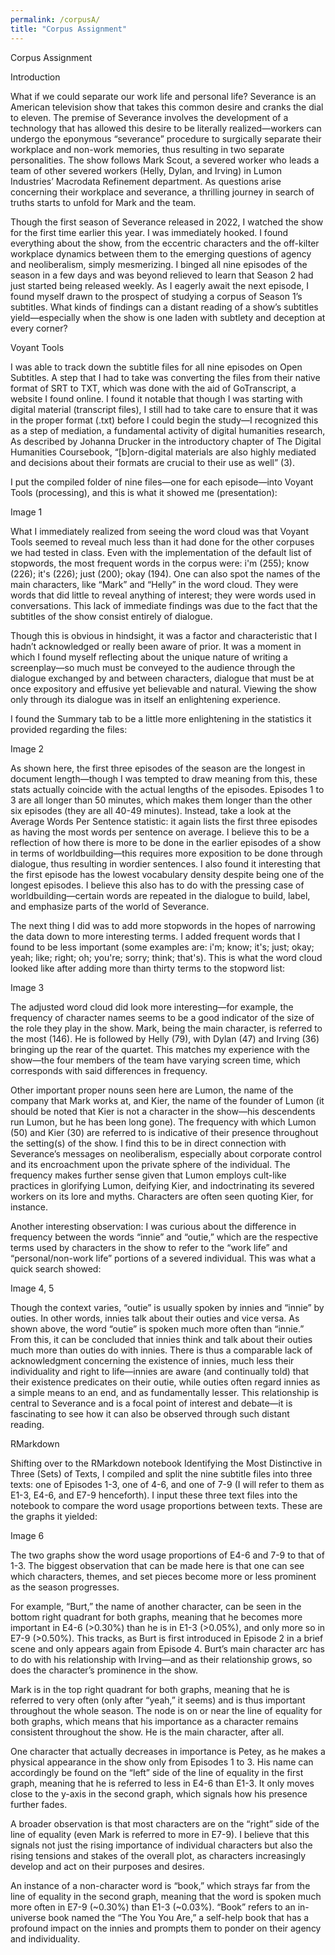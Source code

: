 ```yaml
---
permalink: /corpusA/
title: "Corpus Assignment"
---
```


Corpus Assignment

Introduction

What if we could separate our work life and personal life? Severance is an American television show that takes this common desire and cranks the dial to eleven. The premise of Severance involves the development of a technology that has allowed this desire to be literally realized—workers can undergo the eponymous “severance” procedure to surgically separate their workplace and non-work memories, thus resulting in two separate personalities. The show follows Mark Scout, a severed worker who leads a team of other severed workers (Helly, Dylan, and Irving) in Lumon Industries’ Macrodata Refinement department. As questions arise concerning their workplace and severance, a thrilling journey in search of truths starts to unfold for Mark and the team.

Though the first season of Severance released in 2022, I watched the show for the first time earlier this year. I was immediately hooked. I found everything about the show, from the eccentric characters and the off-kilter workplace dynamics between them to the emerging questions of agency and neoliberalism, simply mesmerizing. I binged all nine episodes of the season in a few days and was beyond relieved to learn that Season 2 had just started being released weekly. As I eagerly await the next episode, I found myself drawn to the prospect of studying a corpus of Season 1’s subtitles. What kinds of findings can a distant reading of a show’s subtitles yield—especially when the show is one laden with subtlety and deception at every corner?

Voyant Tools

I was able to track down the subtitle files for all nine episodes on Open Subtitles. A step that I had to take was converting the files from their native format of SRT to TXT, which was done with the aid of GoTranscript, a website I found online. I found it notable that though I was starting with digital material (transcript files), I still had to take care to ensure that it was in the proper format (.txt) before I could begin the study—I recognized this as a step of mediation, a fundamental activity of digital humanities research, As described by Johanna Drucker in the introductory chapter of The Digital Humanities Coursebook, “[b]orn-digital materials are also highly mediated and decisions about their formats are crucial to their use as well” (3).

I put the compiled folder of nine files—one for each episode—into Voyant Tools (processing), and this is what it showed me (presentation):

Image 1

What I immediately realized from seeing the word cloud was that Voyant Tools seemed to reveal much less than it had done for the other corpuses we had tested in class. Even with the implementation of the default list of stopwords, the most frequent words in the corpus were: i'm (255); know (226); it's (226); just (200); okay (194). One can also spot the names of the main characters, like “Mark” and “Helly” in the word cloud. They were words that did little to reveal anything of interest; they were words used in conversations. This lack of immediate findings was due to the fact that the subtitles of the show consist entirely of dialogue. 

Though this is obvious in hindsight, it was a factor and characteristic that I hadn’t acknowledged or really been aware of prior. It was a moment in which I found myself reflecting about the unique nature of writing a screenplay—so much must be conveyed to the audience through the dialogue exchanged by and between characters, dialogue that must be at once expository and effusive yet believable and natural. Viewing the show only through its dialogue was in itself an enlightening experience.

I found the Summary tab to be a little more enlightening in the statistics it provided regarding the files:

Image 2

As shown here, the first three episodes of the season are the longest in document length—though I was tempted to draw meaning from this, these stats actually coincide with the actual lengths of the episodes. Episodes 1 to 3 are all longer than 50 minutes, which makes them longer than the other six episodes (they are all 40-49 minutes). Instead, take a look at the Average Words Per Sentence statistic: it again lists the first three episodes as having the most words per sentence on average. I believe this to be a reflection of how there is more to be done in the earlier episodes of a show in terms of worldbuilding—this requires more exposition to be done through dialogue, thus resulting in wordier sentences. I also found it interesting that the first episode has the lowest vocabulary density despite being one of the longest episodes. I believe this also has to do with the pressing case of worldbuilding—certain words are repeated in the dialogue to build, label, and emphasize parts of the world of Severance.

The next thing I did was to add more stopwords in the hopes of narrowing the data down to more interesting terms. I added frequent words that I found to be less important (some examples are: i'm; know; it's; just; okay; yeah; like; right; oh; you're; sorry; think; that's). This is what the word cloud looked like after adding more than thirty terms to the stopword list:

Image 3

The adjusted word cloud did look more interesting—for example, the frequency of character names seems to be a good indicator of the size of the role they play in the show. Mark, being the main character, is referred to the most (146). He is followed by Helly (79), with Dylan (47) and Irving (36) bringing up the rear of the quartet. This matches my experience with the show—the four members of the team have varying screen time, which corresponds with said differences in frequency.

Other important proper nouns seen here are Lumon, the name of the company that Mark works at, and Kier, the name of the founder of Lumon (it should be noted that Kier is not a character in the show—his descendents run Lumon, but he has been long gone). The frequency with which Lumon (50) and Kier (30) are referred to is indicative of their presence throughout the setting(s) of the show. I find this to be in direct connection with Severance’s messages on neoliberalism, especially about corporate control and its encroachment upon the private sphere of the individual. The frequency makes further sense given that Lumon employs cult-like practices in glorifying Lumon, deifying Kier, and indoctrinating its severed workers on its lore and myths. Characters are often seen quoting Kier, for instance.

Another interesting observation: I was curious about the difference in frequency between the words “innie” and “outie,” which are the respective terms used by characters in the show to refer to the “work life” and “personal/non-work life” portions of a severed individual. This was what a quick search showed:

Image 4, 5

Though the context varies, “outie” is usually spoken by innies and “innie” by outies. In other words, innies talk about their outies and vice versa. As shown above, the word “outie” is spoken much more often than “innie.” From this, it can be concluded that innies think and talk about their outies much more than outies do with innies. There is thus a comparable lack of acknowledgment concerning the existence of innies, much less their individuality and right to life—innies are aware (and continually told) that their existence predicates on their outie, while outies often regard innies as a simple means to an end, and as fundamentally lesser. This relationship is central to Severance and is a focal point of interest and debate—it is fascinating to see how it can also be observed through such distant reading.

RMarkdown

Shifting over to the RMarkdown notebook Identifying the Most Distinctive in Three (Sets) of Texts, I compiled and split the nine subtitle files into three texts: one of Episodes 1-3, one of 4-6, and one of 7-9 (I will refer to them as E1-3, E4-6, and E7-9 henceforth). I input these three text files into the notebook to compare the word usage proportions between texts. These are the graphs it yielded:

Image 6

The two graphs show the word usage proportions of E4-6 and 7-9 to that of 1-3. The biggest observation that can be made here is that one can see which characters, themes, and set pieces become more or less prominent as the season progresses.

For example, “Burt,” the name of another character, can be seen in the bottom right quadrant for both graphs, meaning that he becomes more important in E4-6 (>0.30%) than he is in E1-3 (>0.05%), and only more so in E7-9 (>0.50%). This tracks, as Burt is first introduced in Episode 2 in a brief scene and only appears again from Episode 4. Burt’s main character arc has to do with his relationship with Irving—and as their relationship grows, so does the character’s prominence in the show.

Mark is in the top right quadrant for both graphs, meaning that he is referred to very often (only after “yeah,” it seems) and is thus important throughout the whole season. The node is on or near the line of equality for both graphs, which means that his importance as a character remains consistent throughout the show. He is the main character, after all.

One character that actually decreases in importance is Petey, as he makes a physical appearance in the show only from Episodes 1 to 3. His name can accordingly be found on the “left” side of the line of equality in the first graph, meaning that he is referred to less in E4-6 than E1-3. It only moves close to the y-axis in the second graph, which signals how his presence further fades.

A broader observation is that most characters are on the “right” side of the line of equality (even Mark is referred to more in E7-9). I believe that this signals not just the rising importance of individual characters but also the rising tensions and stakes of the overall plot, as characters increasingly develop and act on their purposes and desires.

An instance of a non-character word is “book,” which strays far from the line of equality in the second graph, meaning that the word is spoken much more often in E7-9 (~0.30%) than E1-3 (~0.03%). “Book” refers to an in-universe book named the “The You You Are,” a self-help book that has a profound impact on the innies and prompts them to ponder on their agency and individuality.
